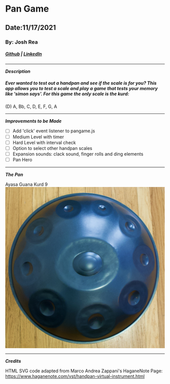 # Pan Game

## Date:11/17/2021

### By: Josh Rea

##### [Github](https://github.com/jdrea1587) | [LinkedIn](https://www.linkedin.com/in/joshua-rea-178a1722/)
***
***Description***
##### Ever wanted to test out a handpan and see if the scale is for you? This app allows you to test a scale and play a game that tests your memory like 'simon says'. For this game the only scale is the kurd: 
(D) A, Bb, C, D, E, F, G, A
***
***Improvements to be Made***
- [ ] Add 'click' event listener to pangame.js
- [ ] Medium Level with timer
- [ ] Hard Level with interval check
- [ ] Option to select other handpan scales
- [ ] Expansion sounds: clack sound, finger rolls and ding elements
- [ ] Pan Hero
***
***The Pan***

Ayasa Guana Kurd 9
![Image](./images/gameDisplayPan.jpeg)
***
***Credits***

HTML SVG code adapted from Marco Andrea Zappani's HaganeNote Page:
https://www.haganenote.com/vst/handpan-virtual-instrument.html

